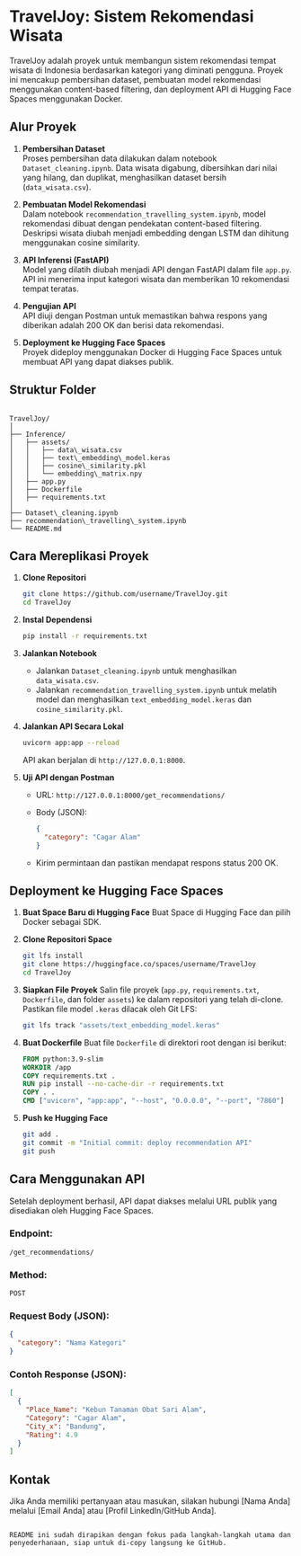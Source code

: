 # TravelJoy: Sistem Rekomendasi Wisata

TravelJoy adalah proyek untuk membangun sistem rekomendasi tempat wisata di Indonesia berdasarkan kategori yang diminati pengguna. Proyek ini mencakup pembersihan dataset, pembuatan model rekomendasi menggunakan content-based filtering, dan deployment API di Hugging Face Spaces menggunakan Docker.

## Alur Proyek

1. **Pembersihan Dataset**  
   Proses pembersihan data dilakukan dalam notebook `Dataset_cleaning.ipynb`. Data wisata digabung, dibersihkan dari nilai yang hilang, dan duplikat, menghasilkan dataset bersih (`data_wisata.csv`).

2. **Pembuatan Model Rekomendasi**  
   Dalam notebook `recommendation_travelling_system.ipynb`, model rekomendasi dibuat dengan pendekatan content-based filtering. Deskripsi wisata diubah menjadi embedding dengan LSTM dan dihitung menggunakan cosine similarity.

3. **API Inferensi (FastAPI)**  
   Model yang dilatih diubah menjadi API dengan FastAPI dalam file `app.py`. API ini menerima input kategori wisata dan memberikan 10 rekomendasi tempat teratas.

4. **Pengujian API**  
   API diuji dengan Postman untuk memastikan bahwa respons yang diberikan adalah 200 OK dan berisi data rekomendasi.

5. **Deployment ke Hugging Face Spaces**  
   Proyek dideploy menggunakan Docker di Hugging Face Spaces untuk membuat API yang dapat diakses publik.

## Struktur Folder

```

TravelJoy/
│
├── Inference/
│   ├── assets/
│   │   ├── data\_wisata.csv
│   │   ├── text\_embedding\_model.keras
│   │   ├── cosine\_similarity.pkl
│   │   └── embedding\_matrix.npy
│   ├── app.py
│   ├── Dockerfile
│   ├── requirements.txt
│
├── Dataset\_cleaning.ipynb
├── recommendation\_travelling\_system.ipynb
└── README.md

````

## Cara Mereplikasi Proyek

1. **Clone Repositori**
   ```bash
   git clone https://github.com/username/TravelJoy.git
   cd TravelJoy


2. **Instal Dependensi**

   ```bash
   pip install -r requirements.txt
   ```

3. **Jalankan Notebook**

   * Jalankan `Dataset_cleaning.ipynb` untuk menghasilkan `data_wisata.csv`.
   * Jalankan `recommendation_travelling_system.ipynb` untuk melatih model dan menghasilkan `text_embedding_model.keras` dan `cosine_similarity.pkl`.

4. **Jalankan API Secara Lokal**

   ```bash
   uvicorn app:app --reload
   ```

   API akan berjalan di `http://127.0.0.1:8000`.

5. **Uji API dengan Postman**

   * URL: `http://127.0.0.1:8000/get_recommendations/`
   * Body (JSON):

     ```json
     {
       "category": "Cagar Alam"
     }
     ```
   * Kirim permintaan dan pastikan mendapat respons status 200 OK.

## Deployment ke Hugging Face Spaces

1. **Buat Space Baru di Hugging Face**
   Buat Space di Hugging Face dan pilih Docker sebagai SDK.

2. **Clone Repositori Space**

   ```bash
   git lfs install
   git clone https://huggingface.co/spaces/username/TravelJoy
   cd TravelJoy
   ```

3. **Siapkan File Proyek**
   Salin file proyek (`app.py`, `requirements.txt`, `Dockerfile`, dan folder `assets`) ke dalam repositori yang telah di-clone. Pastikan file model `.keras` dilacak oleh Git LFS:

   ```bash
   git lfs track "assets/text_embedding_model.keras"
   ```

4. **Buat Dockerfile**
   Buat file `Dockerfile` di direktori root dengan isi berikut:

   ```Dockerfile
   FROM python:3.9-slim
   WORKDIR /app
   COPY requirements.txt .
   RUN pip install --no-cache-dir -r requirements.txt
   COPY . .
   CMD ["uvicorn", "app:app", "--host", "0.0.0.0", "--port", "7860"]
   ```

5. **Push ke Hugging Face**

   ```bash
   git add .
   git commit -m "Initial commit: deploy recommendation API"
   git push
   ```

## Cara Menggunakan API

Setelah deployment berhasil, API dapat diakses melalui URL publik yang disediakan oleh Hugging Face Spaces.

### Endpoint:

`/get_recommendations/`

### Method:

`POST`

### Request Body (JSON):

```json
{
  "category": "Nama Kategori"
}
```

### Contoh Response (JSON):

```json
[
  {
    "Place_Name": "Kebun Tanaman Obat Sari Alam",
    "Category": "Cagar Alam",
    "City_x": "Bandung",
    "Rating": 4.9
  }
]
```

## Kontak

Jika Anda memiliki pertanyaan atau masukan, silakan hubungi \[Nama Anda] melalui \[Email Anda] atau \[Profil LinkedIn/GitHub Anda].

```

README ini sudah dirapikan dengan fokus pada langkah-langkah utama dan penyederhanaan, siap untuk di-copy langsung ke GitHub.
```
